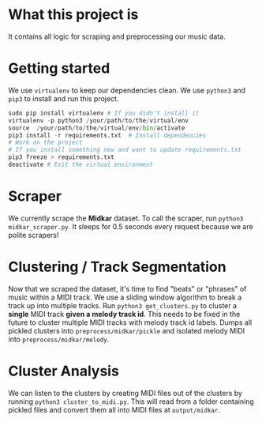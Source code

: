 # What this project is
It contains all logic for scraping and preprocessing our music data.

# Getting started
We use `virtualenv` to keep our dependencies clean. We use `python3` and `pip3`
to install and run this project.

```py
sudo pip install virtualenv # If you didn't install it
virtualenv -p python3 /your/path/to/the/virtual/env
source  /your/path/to/the/virtual/env/bin/activate
pip3 install -r requirements.txt  # Install dependencies
# Work on the project
# If you install something new and want to update requirements.txt
pip3 freeze > requirements.txt
deactivate # Exit the virtual environment
```

# Scraper
We currently scrape the **Midkar** dataset. To call the scraper, run
`python3 midkar_scraper.py`. It sleeps for 0.5 seconds every request because we
are polite scrapers!

# Clustering / Track Segmentation
Now that we scraped the dataset, it's time to find "beats" or "phrases" of
music within a MIDI track. We use a sliding window algorithm to break a track
up into multiple tracks. Run `python3 get_clusters.py` to cluster a 
**single** MIDI track **given a melody track id**. This needs to be fixed in the
future to cluster multiple MIDI tracks with melody track id labels. Dumps all
pickled clusters into `preprocess/midkar/pickle` and isolated melody MIDI into
`preprocess/midkar/melody`.

# Cluster Analysis
We can listen to the clusters by creating MIDI files out of the clusters by
running `python3 cluster_to_midi.py`. This will read from a folder containing
pickled files and convert them all into MIDI files at `output/midkar`.

